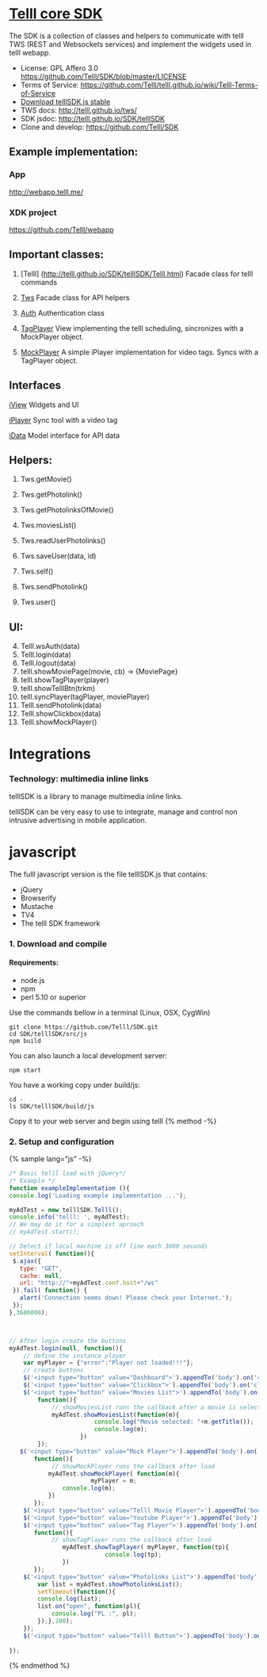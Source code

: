 # [Telll core SDK](http://telll.github.io/SDK/)

The SDK is a collection of classes and helpers to communicate with telll TWS (REST and Websockets services) and implement the widgets used in telll webapp.

- License: GPL Affero 3.0 https://github.com/Telll/SDK/blob/master/LICENSE
- Terms of Service: https://github.com/Telll/telll.github.io/wiki/Telll-Terms-of-Service
- [Download telllSDK.js stable](https://raw.githubusercontent.com/Telll/webapp/master/www/js/telllSDK.js)
- TWS docs: http://telll.github.io/tws/
- SDK jsdoc:  http://telll.github.io/SDK/telllSDK
- Clone and develop: https://github.com/Telll/SDK

## Example implementation:

### App
http://webapp.telll.me/

### XDK project
https://github.com/Telll/webapp

## Important classes:

1. [Telll] (http://telll.github.io/SDK/telllSDK/Telll.html)
Facade class for telll commands

1. [Tws](http://telll.github.io/SDK/telllSDK/Tws.html)
Facade class for API helpers

1. [Auth](http://telll.github.io/SDK/telllSDK/Auth.html)
Authentication class

1. [TagPlayer](http://telll.github.io/SDK/telllSDK/TagPlayer.html)
View implementing the telll scheduling, sincronizes with a MockPlayer object.

1. [MockPlayer](http://telll.github.io/SDK/telllSDK/MockPlayer.html)
A simple iPlayer implementation for video tags. Syncs with a TagPlayer object.

## Interfaces
[iView](http://telll.github.io/SDK/telllSDK/iView.html)
Widgets and UI

[iPlayer](http://telll.github.io/SDK/telllSDK/iPlayer.html)
Sync tool with a video tag

[iData](http://telll.github.io/SDK/telllSDK/iData.html)
Model interface for API data

## Helpers:

1. Tws.getMovie()

1. Tws.getPhotolink()

1. Tws.getPhotolinksOfMovie()

1. Tws.moviesList()

1. Tws.readUserPhotolinks()

1. Tws.saveUser(data, id)

1. Tws.self()

1. Tws.sendPhotolink()

1. Tws.user()

## UI:
4. Telll.wsAuth(data)
5. Telll.login(data)
6. Telll.logout(data)
1. telll.showMoviePage(movie, cb) → {MoviePage}
1. telll.showTagPlayer(player)
2. telll.showTelllBtn(trkm)
3. telll.syncPlayer(tagPlayer, moviePlayer)
4. Telll.sendPhotolink(data)
5. Telll.showClickbox(data)
6. Telll.showMockPlayer()


# Integrations

### Technology: multimedia inline links
telllSDK is a library to manage multimedia inline links.

telllSDK can be very easy to use to integrate, manage and control non intrusive advertising in mobile application.

# javascript

The fulll javascript version is the file telllSDK.js that contains:
- jQuery 
- Browserify
- Mustache
- TV4
- The telll SDK framework

### 1. Download and compile

#### Requirements:
- node.js
- npm
- perl 5.10 or superior

Use the commands bellow in a terminal (Linux, OSX, CygWin)

```shell
git clone https://github.com/Telll/SDK.git
cd SDK/telllSDK/src/js
npm build
```

You can also launch a local development server:  
```shell
npm start
```

You have a working copy under build/js:

```shell
cd -
ls SDK/telllSDK/build/js

```
Copy it to your web server and begin using telll
{% method -%}
### 2. Setup and configuration

{% sample lang="js" -%}
```javascript
/* Basic telll load with jQuery*/
/* Example */
function exampleImplementation (){
console.log('Loading example implementation ...');

myAdTest = new telllSDK.Telll();
console.info('telll: ', myAdTest);
// We may do it for a simplest aproach
// myAdTest.start();

// Detect if local machine is off line each 3600 seconds
setInterval( function(){
 $.ajax({
   type: "GET",
   cache: null,
   url: "http://"+myAdTest.conf.host+"/ws"
 }).fail( function() {
   alert('Connection seems down! Please check your Internet.');
 });
},3600000);



// After login create the buttons
myAdTest.login(null, function(){
    // define the instance player
    var myPlayer = {"error":"Player not loaded!!!"};
    // create buttons
    $('<input type="button" value="Dashboard">').appendTo('body').on('click', function(){myAdTest.showDashboard()});
    $('<input type="button" value="Clickbox">').appendTo('body').on('click', function(){myAdTest.showClickbox()});
    $('<input type="button" value="Movies List">').appendTo('body').on('click', 
	    function(){
            // showMoviesList runs the callback after a movie is selected
		    myAdTest.showMoviesList(function(m){
                        console.log("Movie selected: "+m.getTitle());
                        console.log(m);
                    })
	    });
   $('<input type="button" value="Mock Player">').appendTo('body').on('click', 
	   function(){
            // showMockPlayer runs the callback after load
		   myAdTest.showMockPlayer( function(m){
                       myPlayer = m;       
		       console.log(m); 
		   })
	   });
    $('<input type="button" value="Telll Movie Player">').appendTo('body').on('click', function(){myAdTest.showMoviePlayer()});
    $('<input type="button" value="Youtube Player">').appendTo('body').on('click', function(){myAdTest.showYoutubePlayer()});
    $('<input type="button" value="Tag Player">').appendTo('body').on('click', 
	   function(){
            // showTagPlayer runs the callback after load
	           myAdTest.showTagPlayer( myPlayer, function(tp){ 
                           console.log(tp);
	           }) 
	   });
    $('<input type="button" value="Photolinks List">').appendTo('body').on('click', function(){
	    var list = myAdTest.showPhotolinksList();
	    setTimeout(function(){
	    console.log(list);
	    list.on("open", function(pl){
	        console.log("PL :", pl);
	    });},200);
    });
    $('<input type="button" value="Telll Button">').appendTo('body').on('click', function(){myAdTest.showTelllBtn()});
 
});
```
{% endmethod %}
